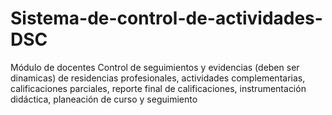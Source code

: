 # Sistema-de-control-de-actividades-DSC
Módulo de docentes Control de seguimientos y evidencias (deben ser dinamicas) de residencias profesionales, actividades complementarias, calificaciones parciales, reporte final de calificaciones, instrumentación didáctica, planeación de curso y seguimiento
